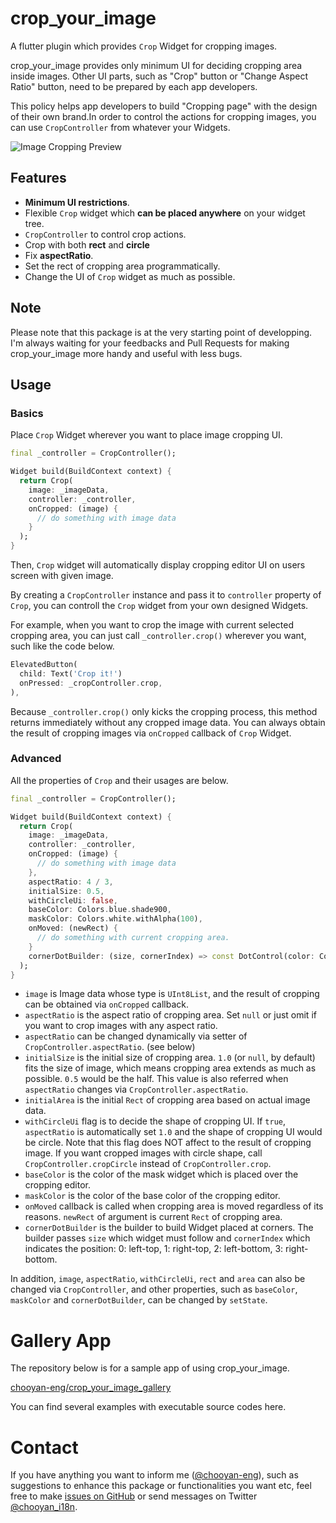 # crop_your_image

A flutter plugin which provides `Crop` Widget for cropping images.

crop_your_image provides only minimum UI for deciding cropping area inside images. Other UI parts, such as "Crop" button or "Change Aspect Ratio" button, need to be prepared by each app developers.

This policy helps app developers to build "Cropping page" with the design of their own brand.In order to control the actions for cropping images, you can use `CropController` from whatever your Widgets.

![Image Cropping Preview](https://github.com/chooyan-eng/crop_your_image/raw/main/assets/cropyourimage.gif)

## Features

- __Minimum UI restrictions__.
- Flexible `Crop` widget which __can be placed anywhere__ on your widget tree.
- `CropController` to control crop actions.
- Crop with both __rect__ and __circle__
- Fix __aspectRatio__.
- Set the rect of cropping area programmatically.
- Change the UI of `Crop` widget as much as possible.

## Note

Please note that this package is at the very starting point of developping. I'm always waiting for your feedbacks and Pull Requests for making crop_your_image more handy and useful with less bugs.

## Usage

### Basics
Place `Crop` Widget wherever you want to place image cropping UI.

```dart
final _controller = CropController();

Widget build(BuildContext context) {
  return Crop(
    image: _imageData,
    controller: _controller,
    onCropped: (image) {
      // do something with image data 
    }
  );
}
```
Then, `Crop` widget will automatically display cropping editor UI on users screen with given image.

By creating a `CropController` instance and pass it to `controller` property of `Crop`, you can controll the `Crop` widget from your own designed Widgets.

For example, when you want to crop the image with current selected cropping area, you can just call `_controller.crop()` wherever you want, such like the code below.

```dart
ElevatedButton(
  child: Text('Crop it!')
  onPressed: _cropController.crop,
),
```

Because `_controller.crop()` only kicks the cropping process, this method returns immediately without any cropped image data. You can always obtain the result of cropping images via `onCropped` callback of `Crop` Widget.

### Advanced
All the properties of `Crop` and their usages are below.

```dart
final _controller = CropController();

Widget build(BuildContext context) {
  return Crop(
    image: _imageData,
    controller: _controller,
    onCropped: (image) {
      // do something with image data 
    },
    aspectRatio: 4 / 3,
    initialSize: 0.5,
    withCircleUi: false,
    baseColor: Colors.blue.shade900,
    maskColor: Colors.white.withAlpha(100),
    onMoved: (newRect) {
      // do something with current cropping area.
    }
    cornerDotBuilder: (size, cornerIndex) => const DotControl(color: Colors.blue),
  );
}
```

- `image` is Image data whose type is `UInt8List`, and the result of cropping can be obtained via `onCropped` callback.
- `aspectRatio` is the aspect ratio of cropping area. Set `null` or just omit if you want to crop images with any aspect ratio.
- `aspectRatio` can be changed dynamically via setter of `CropController.aspectRatio`. (see below)
- `initialSize` is the initial size of cropping area. `1.0` (or `null`, by default) fits the size of image, which means cropping area extends as much as possible. `0.5` would be the half. This value is also referred when `aspectRatio` changes via `CropController.aspectRatio`.
- `initialArea` is the initial `Rect` of cropping area based on actual image data.
- `withCircleUi` flag is to decide the shape of cropping UI. If `true`, `aspectRatio` is automatically set `1.0` and the shape of cropping UI would be circle. Note that this flag does NOT affect to the result of cropping image. If you want cropped images with circle shape, call `CropController.cropCircle` instead of `CropController.crop`.
- `baseColor` is the color of the mask widget which is placed over the cropping editor.
- `maskColor` is the color of the base color of the cropping editor.
- `onMoved` callback is called when cropping area is moved regardless of its reasons. `newRect` of argument is current `Rect` of cropping area.
- `cornerDotBuilder` is the builder to build Widget placed at corners. The builder passes `size` which widget must follow and `cornerIndex` which indicates the position: 0: left-top, 1: right-top, 2: left-bottom, 3: right-bottom.

In addition, `image`, `aspectRatio`, `withCircleUi`, `rect` and `area` can also be changed via `CropController`, and other properties, such as `baseColor`, `maskColor` and `cornerDotBuilder`, can be changed by `setState`.

# Gallery App

The repository below is for a sample app of using crop_your_image.

[chooyan-eng/crop_your_image_gallery](https://github.com/chooyan-eng/crop_your_image_gallery)

You can find several examples with executable source codes here.

# Contact

If you have anything you want to inform me ([@chooyan-eng](https://github.com/chooyan-eng)), such as suggestions to enhance this package or functionalities you want etc, feel free to make [issues on GitHub](https://github.com/chooyan-eng/crop_your_image/issues) or send messages on Twitter [@chooyan_i18n](https://twitter.com/chooyan_i18n).